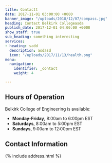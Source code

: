 ```yaml
---
title: Contactt
date: 2017-11-01 03:00:00 +0000
banner_image: "/uploads/2018/12/07/compass.jpg"
heading: Contact Belkirk Collegeasda
publish_date: 2017-12-01 04:00:00 +0000
show_staff: true
sub_heading: something interesting
services:
- heading: sadd
  description: asdasd
  icon: "/uploads/2017/11/13/health.png"
menu:
  navigation:
    identifier: _contact
    weight: 4

---
```

## Hours of Operation
Belkirk College of Engineering is available:

- **Monday-Friday**, 8:00am to 6:00pm EST
- **Saturdays**, 8:00am to 5:00pm EST
- **Sundays**, 9:00am to 12:00pm EST

## Contact Information
{% include address.html %}